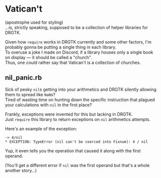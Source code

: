 # Vatican't  
(apostrophe used for styling)  
…is, strictly speaking, supposed to be a collection of helper libraries for DRGTK.

Given how `require` works in DRGTK currently and some other factors, I'm probably gonna be putting a single thing in each library.  
To overuse a joke I made on Discord, if a library houses only a single book on display — it should be called a "church".  
Thus, one could rather say that Vatican't is a collection of churches.

## nil_panic.rb
Sick of pesky `nil`s getting into your arithmetics and DRGTK silently allowing them to spread like `NaN`s?  
Tired of wasting time on hunting down the specific instruction that plagued your calculations with `nil` in the first place?

Frankly, exceptions were invented for this but lacking in DRGTK.  
Just `require` this library to return exceptions on `nil` arithmetics attempts.

Here's an example of the exception:
```
-> 4/nil
* EXCEPTION: TypeError (nil can't be coerced into Fixnum): 4 / nil
```
Yup, it even tells you the operation that caused it along with the first operand.

(You'll get a different error if `nil` was the first operand but that's a whole another story…)
